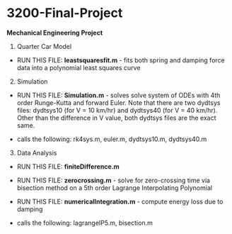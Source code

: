 # 3200-Final-Project
**Mechanical Engineering Project** </br>

1. Quarter Car Model <br/>
* RUN THIS FILE: **leastsquaresfit.m** - fits both spring and damping force data into a polynomial least squares curve </br>


2. Simulation <br/>
* RUN THIS FILE: **Simulation.m** - solves solve system of ODEs with 4th order Runge-Kutta and forward Euler. Note that there are two dydtsys files: dydtsys10 (for V = 10 km/hr) and dydtsys40 (for V = 40 km/hr). Other than the difference in V value, both dydtsys files are the exact same. </br>

* calls the following: rk4sys.m, euler.m, dydtsys10.m, dydtsys40.m

3. Data Analysis </br>
* RUN THIS FILE: **finiteDifference.m**
* RUN THIS FILE: **zerocrossing.m** - solve for zero-crossing time via bisection method on a 5th order Lagrange Interpolating Polynomial  
* RUN THIS FILE: **numericalIntegration.m** - compute energy loss due to damping

* calls the following: lagrangeIP5.m, bisection.m
